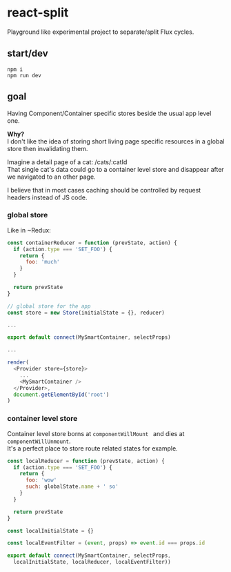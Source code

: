# react-split

Playground like experimental project to separate/split Flux cycles.

## start/dev

```
npm i
npm run dev
```

## goal

Having Component/Container specific stores beside the usual app level one.  

**Why?**  
I don't like the idea of storing short living page specific resources in a global store then invalidating them.  

Imagine a detail page of a cat:  /cats/:catId  
That single cat's data could go to a container level store and disappear after we navigated to an other page.

I believe that in most cases caching should be controlled by request headers instead of JS code.

### global store

Like in ~Redux:  
```js
const containerReducer = function (prevState, action) {
  if (action.type === 'SET_FOO') {
    return {
      foo: 'much'
    }
  }

  return prevState
}

// global store for the app
const store = new Store(initialState = {}, reducer)

...

export default connect(MySmartContainer, selectProps)

...

render(
  <Provider store={store}>
    ...
    <MySmartContainer />
  </Provider>,
  document.getElementById('root')
)
```

### container level store

Container level store borns at `componentWillMount ` and dies at `componentWillUnmount`.  
It's a perfect place to store route related states for example.

```js
const localReducer = function (prevState, action) {
  if (action.type === 'SET_FOO') {
    return {
      foo: 'wow'
      such: globalState.name + ' so'
    }
  }

  return prevState
}

const localInitialState = {}

const localEventFilter = (event, props) => event.id === props.id

export default connect(MySmartContainer, selectProps,
  localInitialState, localReducer, localEventFilter))
```

